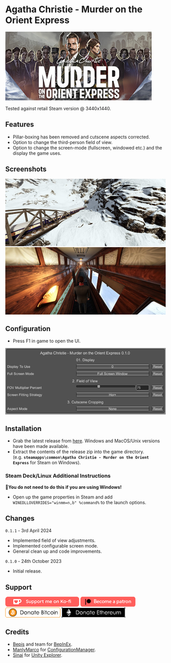 # Agatha Christie - Murder on the Orient Express

![Game Logo](screenshots/header.jpg)<br>

Tested against retail Steam version @ 3440x1440.

## Features
- Pillar-boxing has been removed and cutscene aspects corrected.
- Option to change the third-person field of view.
- Option to change the screen-mode (fullscreen, windowed etc.) and the display the game uses.

## Screenshots
![Cutscenes](screenshots/cutscenes.jpg) ![FOV](screenshots/fov.jpg)

## Configuration
- Press F1 in game to open the UI.

![Settings](screenshots/settings.png)<br>

## Installation
- Grab the latest release from [here](https://github.com/p1xel8ted/UltrawideFixes/releases/tag/AgathaChristieMOE). Windows and MacOS/Unix versions have been made available.
- Extract the contents of the release zip into the game directory.<br />(e.g. **`steamapps\common\Agatha Christie - Murder on the Orient Express`** for Steam on Windows).

### Steam Deck/Linux Additional Instructions
🚩**You do not need to do this if you are using Windows!**
- Open up the game properties in Steam and add `WINEDLLOVERRIDES="winmm=n,b" %command%` to the launch options.

## Changes

`0.1.1` - 3rd April 2024
- Implemented field of view adjustments.
- Implemented configurable screen mode.
- General clean up and code improvements.

`0.1.0` - 24th October 2023
- Initial release.

## Support

[![ko-fi](../donations/kofi.png)](https://ko-fi.com/F2F2DI3WA) [![patreon](../donations/patreon.png)](https://www.patreon.com/p1xel8ted) [![bitcoin](../donations/bitcoin.png)](https://github.com/p1xel8ted/UltrawideFixes/blob/main/donations/README.md) [![ethereum](../donations/ethereum.png)](https://github.com/p1xel8ted/UltrawideFixes/blob/main/donations/README.md)

## Credits
- [Bepis](https://github.com/bbepis) and team for [BepInEx](https://github.com/BepInEx/BepInEx).
- [ManlyMarco](https://github.com/ManlyMarco) for [ConfigurationManager](https://github.com/BepInEx/BepInEx.ConfigurationManager).
- [Sinai]() for [Unity Explorer](https://github.com/sinai-dev/UnityExplorer).